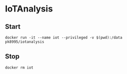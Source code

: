 # IoTAnalysis

## Start

```docker run -it --name iot --privileged -v $(pwd):/data pk8995/iotanalysis ```

## Stop

``` docker rm iot ```
